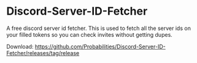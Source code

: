 # Discord-Server-ID-Fetcher
A free discord server id fetcher. This is used to fetch all the server ids on your filled tokens so you can check invites without getting dupes.

Download:
https://github.com/Probabilities/Discord-Server-ID-Fetcher/releases/tag/release
